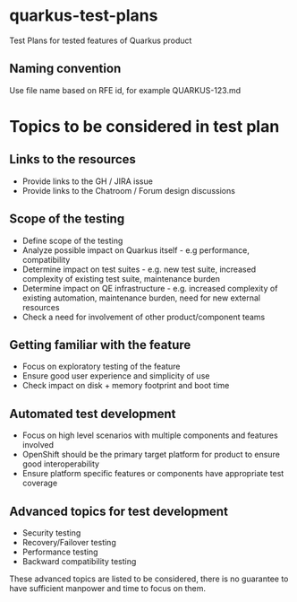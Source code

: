 # quarkus-test-plans
Test Plans for tested features of Quarkus product

## Naming convention
Use file name based on RFE id, for example QUARKUS-123.md

# Topics to be considered in test plan

## Links to the resources
 - Provide links to the GH / JIRA issue
 - Provide links to the Chatroom / Forum design discussions

## Scope of the testing
 - Define scope of the testing
 - Analyze possible impact on Quarkus itself - e.g performance, compatibility
 - Determine impact on test suites - e.g. new test suite, increased complexity of existing test suite, maintenance burden
 - Determine impact on QE infrastructure - e.g. increased complexity of existing automation, maintenance burden, need for new external resources
 - Check a need for involvement of other product/component teams

## Getting familiar with the feature
 - Focus on exploratory testing of the feature
 - Ensure good user experience and simplicity of use
 - Check impact on disk + memory footprint and boot time
 
## Automated test development
 - Focus on high level scenarios with multiple components and features involved
 - OpenShift should be the primary target platform for product to ensure good interoperability
 - Ensure platform specific features or components have appropriate test coverage

## Advanced topics for test development
 - Security testing
 - Recovery/Failover testing
 - Performance testing
 - Backward compatibility testing

These advanced topics are listed to be considered, there is no guarantee to have sufficient manpower and time to focus on them.